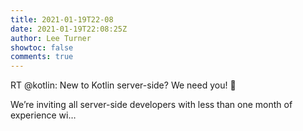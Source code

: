 ```yaml
---
title: 2021-01-19T22-08
date: 2021-01-19T22:08:25Z
author: Lee Turner
showtoc: false
comments: true
---
```


RT @kotlin: New to Kotlin server-side? We need you! 👀 

We’re inviting all server-side developers with less than one month of experience wi…

